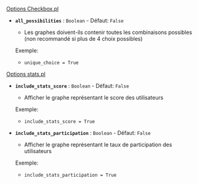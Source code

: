 [Options Checkbox.pl](https://pl-preprod.u-pem.fr/filebrowser/option?name=test_pl&path=Yggdrasil/AAAA/Antonin/activities/CheckboxSurvey.pl)

-  **`all_possibilities`** : `Boolean`   -   Défaut: `False`

    - Les graphes doivent-ils contenir toutes les combinaisons possibles (non recommandé si plus de 4 choix possibles)

    Exemple:

    - ```unique_choice = True```


[Options stats.pl](https://pl-preprod.u-pem.fr/filebrowser/option?name=test_pl&path=Yggdrasil/AAAA/Antonin/stats.pl)

-  **`include_stats_score`** : `Boolean`   -   Défaut: `False`

    - Afficher le graphe représentant le score des utilisateurs

    Exemple:

    - ```include_stats_score = True```

-  **`include_stats_participation`** : `Boolean`   -   Défaut: `False`

    - Afficher le graphe représentant le taux de participation des utilisateurs

    Exemple:

    - ```include_stats_participation = True```
